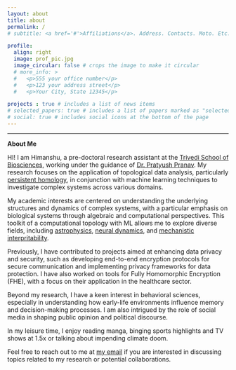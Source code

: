 ```yaml
---
layout: about
title: about
permalink: /
# subtitle: <a href='#'>Affiliations</a>. Address. Contacts. Moto. Etc.

profile:
  align: right
  image: prof_pic.jpg
  image_circular: false # crops the image to make it circular
  # more_info: >
  #   <p>555 your office number</p> 
  #   <p>123 your address street</p>
  #   <p>Your City, State 12345</p>

projects : true # includes a list of news items
# selected_papers: true # includes a list of papers marked as "selected={true}"
# social: true # includes social icons at the bottom of the page
---
```


---

**About Me**

HI! I am Himanshu, a pre-doctoral research assistant at the [Trivedi School of Biosciences](https://www.ashoka.edu.in/trivedi-school-of-biosciences/), working under the guidance of [Dr. Pratyush Pranav](https://www.pratyushpranav.org/). My research focuses on the application of topological data analysis, particularly [persistent homology](https://en.wikipedia.org/wiki/Persistent_homology), in conjunction with machine learning techniques to investigate complex systems across various domains.

My academic interests are centered on understanding the underlying structures and dynamics of complex systems, with a particular emphasis on biological systems through algebraic and computational perspectives. This  toolkit of a computational topology with ML allows me to explore diverse fields, including [astrophysics](https://academic.oup.com/mnras/article/485/3/4167/5364559), [neural dynamics](https://www.frontiersin.org/journals/neuroscience/articles/10.3389/fnins.2021.761703/full), and  [mechanistic interpritability](https://www.lesswrong.com/posts/6oF6pRr2FgjTmiHus/topological-data-analysis-and-mechanistic-interpretability).

Previously, I have contributed to projects aimed at enhancing data privacy and security, such as developing end-to-end encryption protocols for secure communication and implementing privacy frameworks for data protection. I have also worked on tools for Fully Homomorphic Encryption (FHE), with a focus on their application in the healthcare sector.

Beyond my research, I have a keen interest in behavioral sciences, especially in understanding how early-life environments influence memory and decision-making processes. I am also intrigued by the role of social media in shaping public opinion and political discourse.

In my leisure time, I enjoy reading manga, binging sports highlights and TV shows at 1.5x or talking about impending climate doom.

Feel free to reach out to me at [my email](mailto:himaanshu216@gmail.com) if you are interested in discussing topics related to my research or potential collaborations.













